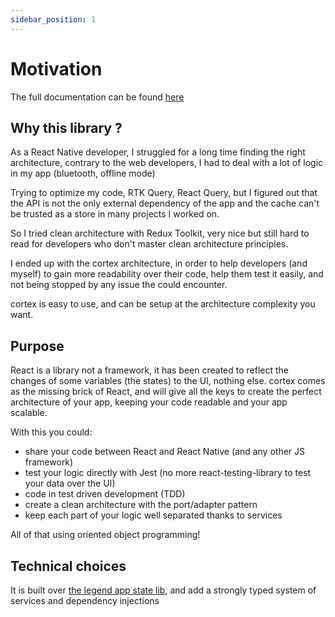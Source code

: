 ```yaml
---
sidebar_position: 1
---
```


# Motivation

The full documentation can be found [here](https://azot-dev.github.io/cortex/docs/get-started)



## Why this library ?

As a React Native developer, I struggled for a long time finding the right architecture, contrary to the web developers, I had to deal with a lot of logic in my app (bluetooth, offline mode)

Trying to optimize my code, RTK Query, React Query, but I figured out that the API is not the only external dependency of the app and the cache can't be trusted as a store in many projects I worked on.

So I tried clean architecture with Redux Toolkit, very nice but still hard to read for developers who don't master clean architecture principles.

I ended up with the cortex architecture, in order to help developers (and myself) to gain more readability over their code, help them test it easily, and not being stopped by any issue the could encounter.

cortex is easy to use, and can be setup at the architecture complexity you want.

## Purpose

React is a library not a framework, it has been created to reflect the changes of some variables (the states) to the UI, nothing else.
cortex comes as the missing brick of React, and will give all the keys to create the perfect architecture of your app, keeping your code readable and your app scalable.

With this you could:

- share your code between React and React Native (and any other JS framework)
- test your logic directly with Jest (no more react-testing-library to test your data over the UI)
- code in test driven development (TDD)
- create a clean architecture with the port/adapter pattern
- keep each part of your logic well separated thanks to services

All of that using oriented object programming!

## Technical choices

It is built over [the legend app state lib](https://legendapp.com/open-source/state/), and add a strongly typed system of services and dependency injections

